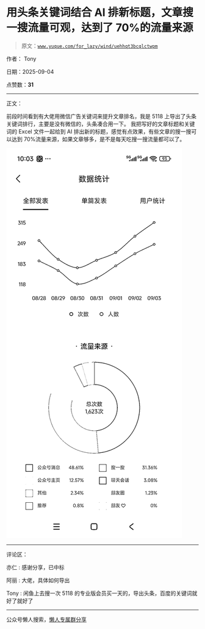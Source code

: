 # 用头条关键词结合 AI 排新标题，文章搜一搜流量可观，达到了 70%的流量来源

> 原文：[`www.yuque.com/for_lazy/wind/uehhqt3bcqlctwpm`](https://www.yuque.com/for_lazy/wind/uehhqt3bcqlctwpm)

作者： Tony

日期：2025-09-04

点赞数：**31**

* * *

正文：

前段时间看到有大佬用微信广告关键词来提升文章排名，我是 5118 上导出了头条关键词排行，主要是没有微信的，头条凑合用一下。
我把写好的文章标题和关键词的 Excel 文件一起给到 AI 排出新的标题，感觉有点效果，有些文章的搜一搜可以达到 70%流量来源，如果文章够多，是不是每天吃搜一搜流量都可以了。

![](img/d51a76a8fa96089285d5963b952ad058.png "None")

* * *

评论区：

亦仁 : 感谢分享，已中标

阿丽 : 大佬，具体如何导出

Tony : 闲鱼上去搜一次 5118 的专业版会员买一天的，导出头条，百度的关键词就好了就好了

* * *

公众号懒人搜索，[懒人专属群分享](https://lazybook.fun/#/blog/group)